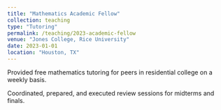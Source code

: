 ```yaml
---
title: "Mathematics Academic Fellow"
collection: teaching
type: "Tutoring"
permalink: /teaching/2023-academic-fellow
venue: "Jones College, Rice University"
date: 2023-01-01
location: "Houston, TX"
---
```


Provided free mathematics tutoring for peers in residential college on a weekly basis.

Coordinated, prepared, and executed review sessions for midterms and finals.


